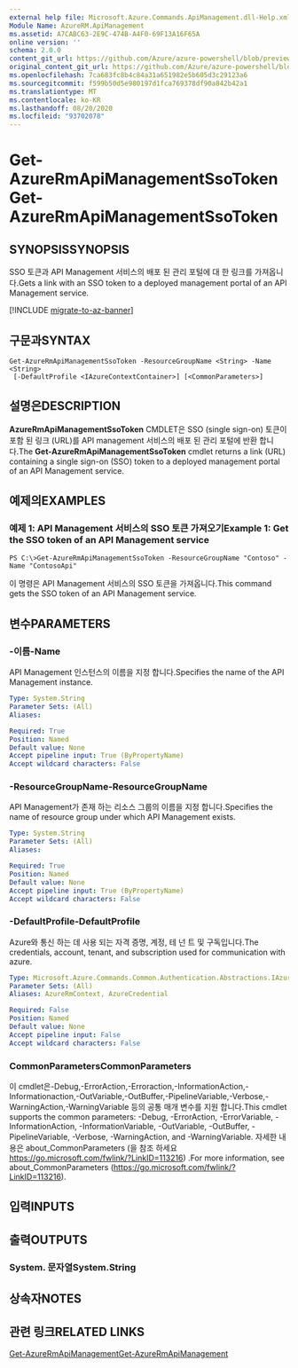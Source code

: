 ```yaml
---
external help file: Microsoft.Azure.Commands.ApiManagement.dll-Help.xml
Module Name: AzureRM.ApiManagement
ms.assetid: A7CABC63-2E9C-474B-A4F0-69F13A16F65A
online version: ''
schema: 2.0.0
content_git_url: https://github.com/Azure/azure-powershell/blob/preview/src/ResourceManager/ApiManagement/Commands.ApiManagement/help/Get-AzureRmApiManagementSsoToken.md
original_content_git_url: https://github.com/Azure/azure-powershell/blob/preview/src/ResourceManager/ApiManagement/Commands.ApiManagement/help/Get-AzureRmApiManagementSsoToken.md
ms.openlocfilehash: 7ca683fc8b4c84a31a651982e5b605d3c29123a6
ms.sourcegitcommit: f599b50d5e980197d1fca769378df90a842b42a1
ms.translationtype: MT
ms.contentlocale: ko-KR
ms.lasthandoff: 08/20/2020
ms.locfileid: "93702078"
---
```

# <span data-ttu-id="c40b4-101">Get-AzureRmApiManagementSsoToken</span><span class="sxs-lookup"><span data-stu-id="c40b4-101">Get-AzureRmApiManagementSsoToken</span></span>

## <span data-ttu-id="c40b4-102">SYNOPSIS</span><span class="sxs-lookup"><span data-stu-id="c40b4-102">SYNOPSIS</span></span>
<span data-ttu-id="c40b4-103">SSO 토큰과 API Management 서비스의 배포 된 관리 포털에 대 한 링크를 가져옵니다.</span><span class="sxs-lookup"><span data-stu-id="c40b4-103">Gets a link with an SSO token to a deployed management portal of an API Management service.</span></span>

[!INCLUDE [migrate-to-az-banner](../../includes/migrate-to-az-banner.md)]

## <span data-ttu-id="c40b4-104">구문과</span><span class="sxs-lookup"><span data-stu-id="c40b4-104">SYNTAX</span></span>

```
Get-AzureRmApiManagementSsoToken -ResourceGroupName <String> -Name <String>
 [-DefaultProfile <IAzureContextContainer>] [<CommonParameters>]
```

## <span data-ttu-id="c40b4-105">설명은</span><span class="sxs-lookup"><span data-stu-id="c40b4-105">DESCRIPTION</span></span>
<span data-ttu-id="c40b4-106">**AzureRmApiManagementSsoToken** CMDLET은 SSO (single sign-on) 토큰이 포함 된 링크 (URL)를 API management 서비스의 배포 된 관리 포털에 반환 합니다.</span><span class="sxs-lookup"><span data-stu-id="c40b4-106">The **Get-AzureRmApiManagementSsoToken** cmdlet returns a link (URL) containing a single sign-on (SSO) token to a deployed management portal of an API Management service.</span></span>

## <span data-ttu-id="c40b4-107">예제의</span><span class="sxs-lookup"><span data-stu-id="c40b4-107">EXAMPLES</span></span>

### <span data-ttu-id="c40b4-108">예제 1: API Management 서비스의 SSO 토큰 가져오기</span><span class="sxs-lookup"><span data-stu-id="c40b4-108">Example 1: Get the SSO token of an API Management service</span></span>
```
PS C:\>Get-AzureRmApiManagementSsoToken -ResourceGroupName "Contoso" -Name "ContosoApi"
```

<span data-ttu-id="c40b4-109">이 명령은 API Management 서비스의 SSO 토큰을 가져옵니다.</span><span class="sxs-lookup"><span data-stu-id="c40b4-109">This command gets the SSO token of an API Management service.</span></span>

## <span data-ttu-id="c40b4-110">변수</span><span class="sxs-lookup"><span data-stu-id="c40b4-110">PARAMETERS</span></span>

### <span data-ttu-id="c40b4-111">-이름</span><span class="sxs-lookup"><span data-stu-id="c40b4-111">-Name</span></span>
<span data-ttu-id="c40b4-112">API Management 인스턴스의 이름을 지정 합니다.</span><span class="sxs-lookup"><span data-stu-id="c40b4-112">Specifies the name of the API Management instance.</span></span>

```yaml
Type: System.String
Parameter Sets: (All)
Aliases: 

Required: True
Position: Named
Default value: None
Accept pipeline input: True (ByPropertyName)
Accept wildcard characters: False
```

### <span data-ttu-id="c40b4-113">-ResourceGroupName</span><span class="sxs-lookup"><span data-stu-id="c40b4-113">-ResourceGroupName</span></span>
<span data-ttu-id="c40b4-114">API Management가 존재 하는 리소스 그룹의 이름을 지정 합니다.</span><span class="sxs-lookup"><span data-stu-id="c40b4-114">Specifies the name of resource group under which API Management exists.</span></span>

```yaml
Type: System.String
Parameter Sets: (All)
Aliases: 

Required: True
Position: Named
Default value: None
Accept pipeline input: True (ByPropertyName)
Accept wildcard characters: False
```

### <span data-ttu-id="c40b4-115">-DefaultProfile</span><span class="sxs-lookup"><span data-stu-id="c40b4-115">-DefaultProfile</span></span>
<span data-ttu-id="c40b4-116">Azure와 통신 하는 데 사용 되는 자격 증명, 계정, 테 넌 트 및 구독입니다.</span><span class="sxs-lookup"><span data-stu-id="c40b4-116">The credentials, account, tenant, and subscription used for communication with azure.</span></span>

```yaml
Type: Microsoft.Azure.Commands.Common.Authentication.Abstractions.IAzureContextContainer
Parameter Sets: (All)
Aliases: AzureRmContext, AzureCredential

Required: False
Position: Named
Default value: None
Accept pipeline input: False
Accept wildcard characters: False
```

### <span data-ttu-id="c40b4-117">CommonParameters</span><span class="sxs-lookup"><span data-stu-id="c40b4-117">CommonParameters</span></span>
<span data-ttu-id="c40b4-118">이 cmdlet은-Debug,-ErrorAction,-Erroraction,-InformationAction,-Informationaction,-OutVariable,-OutBuffer,-PipelineVariable,-Verbose,-WarningAction,-WarningVariable 등의 공통 매개 변수를 지원 합니다.</span><span class="sxs-lookup"><span data-stu-id="c40b4-118">This cmdlet supports the common parameters: -Debug, -ErrorAction, -ErrorVariable, -InformationAction, -InformationVariable, -OutVariable, -OutBuffer, -PipelineVariable, -Verbose, -WarningAction, and -WarningVariable.</span></span> <span data-ttu-id="c40b4-119">자세한 내용은 about_CommonParameters (을 참조 하세요 https://go.microsoft.com/fwlink/?LinkID=113216) .</span><span class="sxs-lookup"><span data-stu-id="c40b4-119">For more information, see about_CommonParameters (https://go.microsoft.com/fwlink/?LinkID=113216).</span></span>

## <span data-ttu-id="c40b4-120">입력</span><span class="sxs-lookup"><span data-stu-id="c40b4-120">INPUTS</span></span>

## <span data-ttu-id="c40b4-121">출력</span><span class="sxs-lookup"><span data-stu-id="c40b4-121">OUTPUTS</span></span>

### <span data-ttu-id="c40b4-122">System. 문자열</span><span class="sxs-lookup"><span data-stu-id="c40b4-122">System.String</span></span>

## <span data-ttu-id="c40b4-123">상속자</span><span class="sxs-lookup"><span data-stu-id="c40b4-123">NOTES</span></span>

## <span data-ttu-id="c40b4-124">관련 링크</span><span class="sxs-lookup"><span data-stu-id="c40b4-124">RELATED LINKS</span></span>

[<span data-ttu-id="c40b4-125">Get-AzureRmApiManagement</span><span class="sxs-lookup"><span data-stu-id="c40b4-125">Get-AzureRmApiManagement</span></span>](./Get-AzureRmApiManagement.md)


